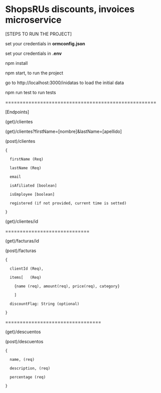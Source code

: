 # ShopsRUs discounts, invoices microservice
[STEPS TO RUN THE PROJECT]

set your credentials in **ormconfig.json**

set your credentials in **.env**

npm install

npm start, to run the project

go to http://localhost:3000/inidatas to load the initial data

npm run test to run tests 


====================================================


[Endpoints]

(get)/clientes

(get)/clientes?firstName=[nombre]&lastName=[apellido]

(post)/clientes

	{
	
	  firstName (Req)
	  
	  lastName (Req)
	  
	  email
	  
	  isAfiliated [boolean]
	  
	  isEmployee [boolean]
	  
	  registered (if not provided, current time is setted)
	  
	}
	
(get)/clientes/id


=============================


(get)/facturas/id

(post)/facturas

	{
	
	  clientId (Req),
	  
	  items[   (Req)
	  
		{name (req), amount(req), price(req), category}
		
		]
		
	  discountFlag: String (optional)
	  
	}

=================================


(get)/descuentos

(post)/descuentos

	{
	
	  name, (req)
	  
	  description, (req)
	  
	  percentage (req)
	  
	}
